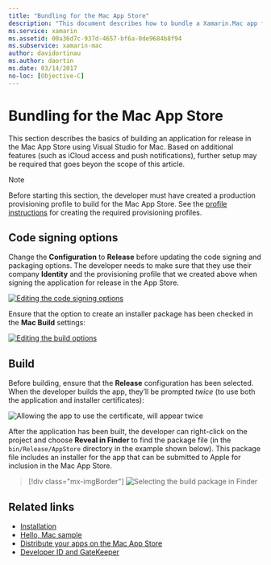 ```yaml
---
title: "Bundling for the Mac App Store"
description: "This document describes how to bundle a Xamarin.Mac app for publication to the Mac App Store. It discusses code signing options and building."
ms.service: xamarin
ms.assetid: 00a36d7c-937d-4657-bf6a-0de9684b8f94
ms.subservice: xamarin-mac
author: davidortinau
ms.author: daortin
ms.date: 03/14/2017
no-loc: [Objective-C]
---
```


# Bundling for the Mac App Store

This section describes the basics of building an application for release in the Mac App Store using Visual Studio for Mac. Based on additional features (such as iCloud access and push notifications), further setup may be required that goes beyon the scope of this article.

> [!NOTE]
> Before starting this section, the developer must have created a production provisioning profile to build for the Mac App Store. See the [profile instructions](profiles.md) for creating the required provisioning profiles.

## Code signing options

Change the **Configuration** to **Release** before updating the code signing and packaging options. The developer needs to make sure that they use their company **Identity** and the provisioning profile that we created above when signing the application for release in the App Store.

[![Editing the code signing options](bundling-images/sign.png)](bundling-images/sign-large.png#lightbox)

Ensure that the option to create an installer package has been checked in the **Mac Build** settings:

[![Editing the build options](bundling-images/build.png "Editing the build options")](bundling-images/build-large.png#lightbox)

## Build

Before building, ensure that the **Release** configuration has been selected. When the developer builds the app, they’ll be prompted _twice_ (to use both the application and installer certificates):

![Allowing the app to use the certificate, will appear twice](bundling-images/perms02.png)

After the application has been built, the developer can right-click on the project and choose **Reveal in Finder** to find the package file (in the `bin/Release/AppStore` directory in the example shown below).  This package file includes an installer for the app that can be submitted to Apple for inclusion in the Mac App Store.

> [!div class="mx-imgBorder"]
> ![Selecting the build package in Finder](bundling-images/path.png)

## Related links

- [Installation](/visualstudio/mac/installation/)
- [Hello, Mac sample](~/mac/get-started/hello-mac.md)
- [Distribute your apps on the Mac App Store](https://developer.apple.com/devcenter/mac/checklist/)
- [Developer ID and GateKeeper](https://developer.apple.com/developer-id/)
